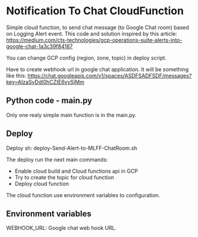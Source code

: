 # Notification To Chat CloudFunction
Simple cloud function, to send chat message (to Google Chat room) based on Logging Alert event.
This code and solution inspired by this article: https://medium.com/cts-technologies/gcp-operations-suite-alerts-into-google-chat-1a3c39f84187


You can change GCP config (region, zone, topic) in deploy script.

Have to create webhook url in google chat application. 
It will be something like this: https://chat.googleapis.com/v1/spaces/ASDFSADFSDF/messages?key=AIzaSyDdI0hCZtE6vySjMm

## Python code - main.py
Only one realy simple main function is in the main.py. 

## Deploy
Deploy sh: deploy-Send-Alert-to-MLFF-ChatRoom.sh

The deploy run the next main commands:
- Enable cloud build and Cloud functions api in GCP
- Try to create the topic for cloud function
- Deploy cloud function

The cloud function use environment variables to configuration.

## Environment variables
WEBHOOK_URL: Google chat web hook URL.


